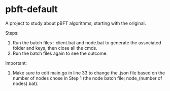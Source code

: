 # pbft-default
 A project to study about pBFT algorithms; starting with the original.

Steps:
1) Run the batch files : client.bat and node.bat to generate the associated folder and keys, then close all the cmds.
2) Run the batch files again to see the outcome.

Important:
1) Make sure to edit main.go in line 33 to change the .json file based on the number of nodes chose in Step 1 (the node batch file; node_(number of nodes).bat).
